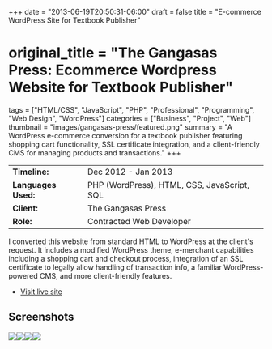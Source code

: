 +++
date = "2013-06-19T20:50:31-06:00"
draft = false
title = "E-commerce WordPress Site for Textbook Publisher"
# original_title = "The Gangasas Press: Ecommerce Wordpress Website for Textbook Publisher"
tags = ["HTML/CSS", "JavaScript", "PHP", "Professional", "Programming", "Web Design", "WordPress"]
categories = ["Business", "Project", "Web"]
thumbnail = "images/gangasas-press/featured.png"
summary = "A WordPress e-commerce conversion for a textbook publisher featuring shopping cart functionality, SSL certificate integration, and a client-friendly CMS for managing products and transactions."
+++

| | |
| --- | --- |
| **Timeline:** | Dec 2012 - Jan 2013 |
| **Languages Used:** | PHP (WordPress), HTML, CSS, JavaScript, SQL |
| **Client:** | The Gangasas Press |
| **Role:** | Contracted Web Developer |

I converted this website from standard HTML to WordPress at the client's request. It includes a modified WordPress theme, e-merchant capabilities including a shopping cart and checkout process, integration of an SSL certificate to legally allow handling of transaction info, a familiar WordPress-powered CMS, and more client-friendly features.

- [Visit live site](https://www.thegangasaspress.com/)

## Screenshots
[![](../../images/gangasas-press/homepage.png)](../../images/gangasas-press/homepage.png)[![](../../images/gangasas-press/cart.png)](../../images/gangasas-press/cart.png)[![](../../images/gangasas-press/checkout.png)](../../images/gangasas-press/checkout.png)[![](../../images/gangasas-press/product.png)](../../images/gangasas-press/product.png)
